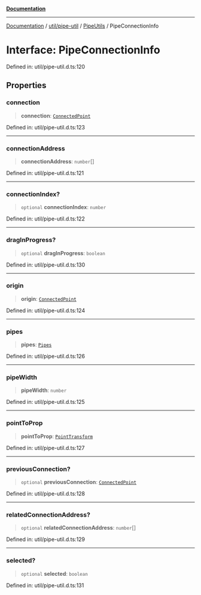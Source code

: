 [**Documentation**](../../../../../index.md)

***

[Documentation](../../../../../index.md) / [util/pipe-util](../../../index.md) / [PipeUtils](../index.md) / PipeConnectionInfo

# Interface: PipeConnectionInfo

Defined in: util/pipe-util.d.ts:120

## Properties

### connection

> **connection**: [`ConnectedPoint`](ConnectedPoint.md)

Defined in: util/pipe-util.d.ts:123

***

### connectionAddress

> **connectionAddress**: `number`[]

Defined in: util/pipe-util.d.ts:121

***

### connectionIndex?

> `optional` **connectionIndex**: `number`

Defined in: util/pipe-util.d.ts:122

***

### dragInProgress?

> `optional` **dragInProgress**: `boolean`

Defined in: util/pipe-util.d.ts:130

***

### origin

> **origin**: [`ConnectedPoint`](ConnectedPoint.md)

Defined in: util/pipe-util.d.ts:124

***

### pipes

> **pipes**: [`Pipes`](../type-aliases/Pipes.md)

Defined in: util/pipe-util.d.ts:126

***

### pipeWidth

> **pipeWidth**: `number`

Defined in: util/pipe-util.d.ts:125

***

### pointToProp

> **pointToProp**: [`PointTransform`](../type-aliases/PointTransform.md)

Defined in: util/pipe-util.d.ts:127

***

### previousConnection?

> `optional` **previousConnection**: [`ConnectedPoint`](ConnectedPoint.md)

Defined in: util/pipe-util.d.ts:128

***

### relatedConnectionAddress?

> `optional` **relatedConnectionAddress**: `number`[]

Defined in: util/pipe-util.d.ts:129

***

### selected?

> `optional` **selected**: `boolean`

Defined in: util/pipe-util.d.ts:131
